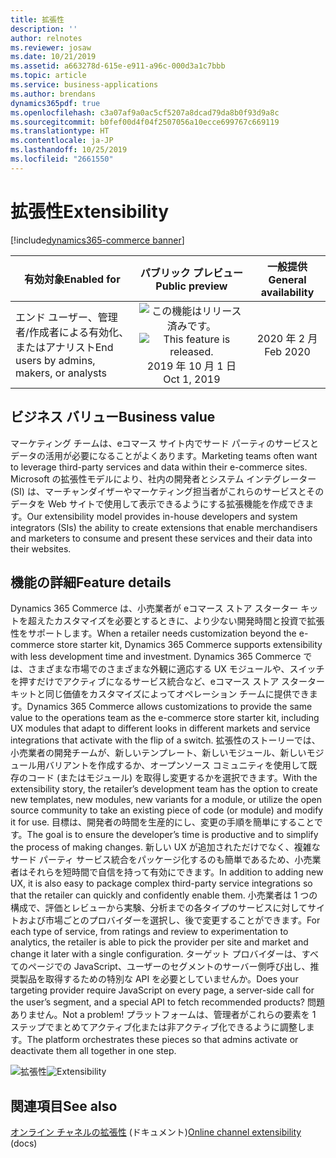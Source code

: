 ```yaml
---
title: 拡張性
description: ''
author: relnotes
ms.reviewer: josaw
ms.date: 10/21/2019
ms.assetid: a663278d-615e-e911-a96c-000d3a1c7bbb
ms.topic: article
ms.service: business-applications
ms.author: brendans
dynamics365pdf: true
ms.openlocfilehash: c3a07af9a0ac5cf5207a8dcad79da8b0f93d9a8c
ms.sourcegitcommit: b0fef00d4f04f2507056a10ecce699767c669119
ms.translationtype: HT
ms.contentlocale: ja-JP
ms.lasthandoff: 10/25/2019
ms.locfileid: "2661550"
---
```

# <a name="extensibility"></a><span data-ttu-id="ec633-102">拡張性</span><span class="sxs-lookup"><span data-stu-id="ec633-102">Extensibility</span></span>
[!include[dynamics365-commerce banner](../includes/dynamics365-commerce.md)]

| <span data-ttu-id="ec633-103">有効対象</span><span class="sxs-lookup"><span data-stu-id="ec633-103">Enabled for</span></span>    |  <span data-ttu-id="ec633-104">パブリック プレビュー</span><span class="sxs-lookup"><span data-stu-id="ec633-104">Public preview</span></span> | <span data-ttu-id="ec633-105">一般提供</span><span class="sxs-lookup"><span data-stu-id="ec633-105">General availability</span></span> | 
| ---------- | :----------: |:----------: |
|<span data-ttu-id="ec633-106">エンド ユーザー、管理者/作成者による有効化、またはアナリスト</span><span class="sxs-lookup"><span data-stu-id="ec633-106">End users by admins, makers, or analysts</span></span>|<span data-ttu-id="ec633-107">![この機能はリリース済みです。](/dynamics365-release-plan/media/green-checkmark.png "この機能はリリース済みです。")</span><span class="sxs-lookup"><span data-stu-id="ec633-107">![This feature is released.](/dynamics365-release-plan/media/green-checkmark.png "This feature is released.")</span></span> <span data-ttu-id="ec633-108">2019 年 10 月 1 日</span><span class="sxs-lookup"><span data-stu-id="ec633-108">Oct 1, 2019</span></span>| <span data-ttu-id="ec633-109">2020 年 2 月</span><span class="sxs-lookup"><span data-stu-id="ec633-109">Feb 2020</span></span>|


## <a name="business-value"></a><span data-ttu-id="ec633-110">ビジネス バリュー</span><span class="sxs-lookup"><span data-stu-id="ec633-110">Business value</span></span>
<!-- bv start -->
<span data-ttu-id="ec633-111">マーケティング チームは、eコマース サイト内でサード パーティのサービスとデータの活用が必要になることがよくあります。</span><span class="sxs-lookup"><span data-stu-id="ec633-111">Marketing teams often want to leverage third-party services and data within their e-commerce sites.</span></span> <span data-ttu-id="ec633-112">Microsoft の拡張性モデルにより、社内の開発者とシステム インテグレーター (SI) は、マーチャンダイザーやマーケティング担当者がこれらのサービスとそのデータを Web サイトで使用して表示できるようにする拡張機能を作成できます。</span><span class="sxs-lookup"><span data-stu-id="ec633-112">Our extensibility model provides in-house developers and system integrators (SIs) the ability to create extensions that enable merchandisers and marketers to consume and present these services and their data into their websites.</span></span>
<!-- bv end -->



## <a name="feature-details"></a><span data-ttu-id="ec633-113">機能の詳細</span><span class="sxs-lookup"><span data-stu-id="ec633-113">Feature details</span></span>
<!--feature detail start -->
<span data-ttu-id="ec633-114">Dynamics 365 Commerce は、小売業者が eコマース ストア スターター キットを超えたカスタマイズを必要とするときに、より少ない開発時間と投資で拡張性をサポートします。</span><span class="sxs-lookup"><span data-stu-id="ec633-114">When a retailer needs customization beyond the e-commerce store starter kit, Dynamics 365 Commerce supports extensibility with less development time and investment.</span></span> <span data-ttu-id="ec633-115">Dynamics 365 Commerce では、さまざまな市場でのさまざまな外観に適応する UX モジュールや、スイッチを押すだけでアクティブになるサービス統合など、eコマース ストア スターター キットと同じ価値をカスタマイズによってオペレーション チームに提供できます。</span><span class="sxs-lookup"><span data-stu-id="ec633-115">Dynamics 365 Commerce allows customizations to provide the same value to the operations team as the e-commerce store starter kit, including UX modules that adapt to different looks in different markets and service integrations that activate with the flip of a switch.</span></span> <span data-ttu-id="ec633-116">拡張性のストーリーでは、小売業者の開発チームが、新しいテンプレート、新しいモジュール、新しいモジュール用バリアントを作成するか、オープンソース コミュニティを使用して既存のコード (またはモジュール) を取得し変更するかを選択できます。</span><span class="sxs-lookup"><span data-stu-id="ec633-116">With the extensibility story, the retailer’s development team has the option to create new templates, new modules, new variants for a module, or utilize the open source community to take an existing piece of code (or module) and modify it for use.</span></span> <span data-ttu-id="ec633-117">目標は、開発者の時間を生産的にし、変更の手順を簡単にすることです。</span><span class="sxs-lookup"><span data-stu-id="ec633-117">The goal is to ensure the developer’s time is productive and to simplify the process of making changes.</span></span> <span data-ttu-id="ec633-118">新しい UX が追加されただけでなく、複雑なサード パーティ サービス統合をパッケージ化するのも簡単であるため、小売業者はそれらを短時間で自信を持って有効にできます。</span><span class="sxs-lookup"><span data-stu-id="ec633-118">In addition to adding new UX, it is also easy to package complex third-party service integrations so that the retailer can quickly and confidently enable them.</span></span> <span data-ttu-id="ec633-119">小売業者は 1 つの構成で、評価とレビューから実験、分析までの各タイプのサービスに対してサイトおよび市場ごとのプロバイダーを選択し、後で変更することができます。</span><span class="sxs-lookup"><span data-stu-id="ec633-119">For each type of service, from ratings and review to experimentation to analytics, the retailer is able to pick the provider per site and market and change it later with a single configuration.</span></span> <span data-ttu-id="ec633-120">ターゲット プロバイダーは、すべてのページでの JavaScript、ユーザーのセグメントのサーバー側呼び出し、推奨製品を取得するための特別な API を必要としていませんか。</span><span class="sxs-lookup"><span data-stu-id="ec633-120">Does your targeting provider require JavaScript on every page, a server-side call for the user’s segment, and a special API to fetch recommended products?</span></span> <span data-ttu-id="ec633-121">問題ありません。</span><span class="sxs-lookup"><span data-stu-id="ec633-121">Not a problem!</span></span> <span data-ttu-id="ec633-122">プラットフォームは、管理者がこれらの要素を 1 ステップでまとめてアクティブ化または非アクティブ化できるように調整します。</span><span class="sxs-lookup"><span data-stu-id="ec633-122">The platform orchestrates these pieces so that admins activate or deactivate them all together in one step.</span></span>

<span data-ttu-id="ec633-123">![拡張性](media/extensibility.png "拡張性")</span><span class="sxs-lookup"><span data-stu-id="ec633-123">![Extensibility](media/extensibility.png "Extensibility")</span></span>
<!--feature detail end -->










## <a name="see-also"></a><span data-ttu-id="ec633-124">関連項目</span><span class="sxs-lookup"><span data-stu-id="ec633-124">See also</span></span>

<span data-ttu-id="ec633-125">[オンライン チャネルの拡張性](https://docs.microsoft.com/dynamics365/commerce/e-commerce-extensibility/overview) (ドキュメント)</span><span class="sxs-lookup"><span data-stu-id="ec633-125">[Online channel extensibility](https://docs.microsoft.com/dynamics365/commerce/e-commerce-extensibility/overview) (docs)</span></span>
